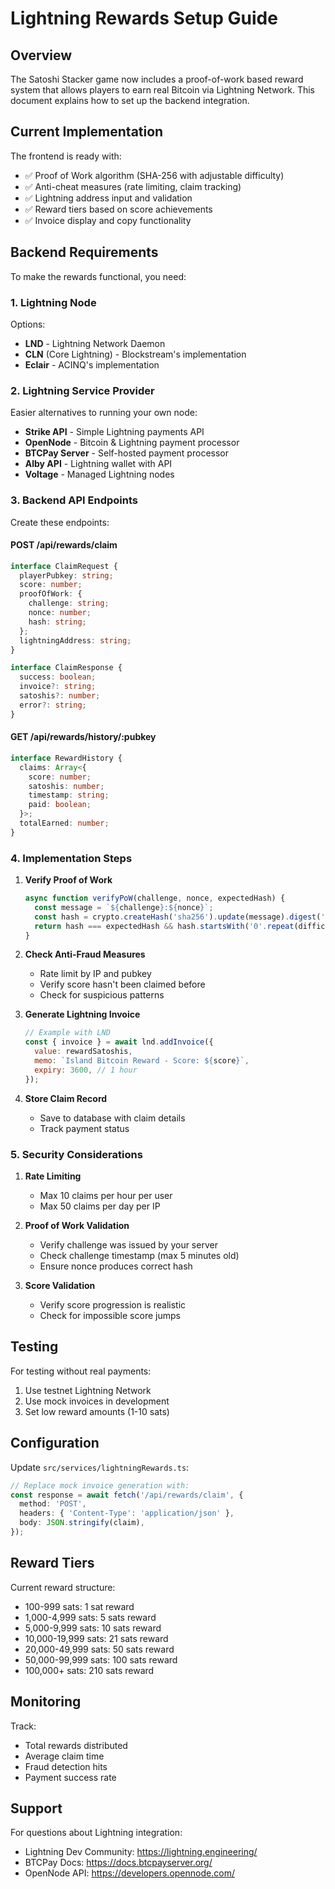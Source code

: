 # Lightning Rewards Setup Guide

## Overview

The Satoshi Stacker game now includes a proof-of-work based reward system that allows players to earn real Bitcoin via Lightning Network. This document explains how to set up the backend integration.

## Current Implementation

The frontend is ready with:
- ✅ Proof of Work algorithm (SHA-256 with adjustable difficulty)
- ✅ Anti-cheat measures (rate limiting, claim tracking)
- ✅ Lightning address input and validation
- ✅ Reward tiers based on score achievements
- ✅ Invoice display and copy functionality

## Backend Requirements

To make the rewards functional, you need:

### 1. Lightning Node

Options:
- **LND** - Lightning Network Daemon
- **CLN** (Core Lightning) - Blockstream's implementation
- **Eclair** - ACINQ's implementation

### 2. Lightning Service Provider

Easier alternatives to running your own node:
- **Strike API** - Simple Lightning payments API
- **OpenNode** - Bitcoin & Lightning payment processor
- **BTCPay Server** - Self-hosted payment processor
- **Alby API** - Lightning wallet with API
- **Voltage** - Managed Lightning nodes

### 3. Backend API Endpoints

Create these endpoints:

#### POST /api/rewards/claim
```typescript
interface ClaimRequest {
  playerPubkey: string;
  score: number;
  proofOfWork: {
    challenge: string;
    nonce: number;
    hash: string;
  };
  lightningAddress: string;
}

interface ClaimResponse {
  success: boolean;
  invoice?: string;
  satoshis?: number;
  error?: string;
}
```

#### GET /api/rewards/history/:pubkey
```typescript
interface RewardHistory {
  claims: Array<{
    score: number;
    satoshis: number;
    timestamp: string;
    paid: boolean;
  }>;
  totalEarned: number;
}
```

### 4. Implementation Steps

1. **Verify Proof of Work**
   ```javascript
   async function verifyPoW(challenge, nonce, expectedHash) {
     const message = `${challenge}:${nonce}`;
     const hash = crypto.createHash('sha256').update(message).digest('hex');
     return hash === expectedHash && hash.startsWith('0'.repeat(difficulty));
   }
   ```

2. **Check Anti-Fraud Measures**
   - Rate limit by IP and pubkey
   - Verify score hasn't been claimed before
   - Check for suspicious patterns

3. **Generate Lightning Invoice**
   ```javascript
   // Example with LND
   const { invoice } = await lnd.addInvoice({
     value: rewardSatoshis,
     memo: `Island Bitcoin Reward - Score: ${score}`,
     expiry: 3600, // 1 hour
   });
   ```

4. **Store Claim Record**
   - Save to database with claim details
   - Track payment status

### 5. Security Considerations

1. **Rate Limiting**
   - Max 10 claims per hour per user
   - Max 50 claims per day per IP

2. **Proof of Work Validation**
   - Verify challenge was issued by your server
   - Check challenge timestamp (max 5 minutes old)
   - Ensure nonce produces correct hash

3. **Score Validation**
   - Verify score progression is realistic
   - Check for impossible score jumps

## Testing

For testing without real payments:
1. Use testnet Lightning Network
2. Use mock invoices in development
3. Set low reward amounts (1-10 sats)

## Configuration

Update `src/services/lightningRewards.ts`:
```typescript
// Replace mock invoice generation with:
const response = await fetch('/api/rewards/claim', {
  method: 'POST',
  headers: { 'Content-Type': 'application/json' },
  body: JSON.stringify(claim),
});
```

## Reward Tiers

Current reward structure:
- 100-999 sats: 1 sat reward
- 1,000-4,999 sats: 5 sats reward
- 5,000-9,999 sats: 10 sats reward
- 10,000-19,999 sats: 21 sats reward
- 20,000-49,999 sats: 50 sats reward
- 50,000-99,999 sats: 100 sats reward
- 100,000+ sats: 210 sats reward

## Monitoring

Track:
- Total rewards distributed
- Average claim time
- Fraud detection hits
- Payment success rate

## Support

For questions about Lightning integration:
- Lightning Dev Community: https://lightning.engineering/
- BTCPay Docs: https://docs.btcpayserver.org/
- OpenNode API: https://developers.opennode.com/